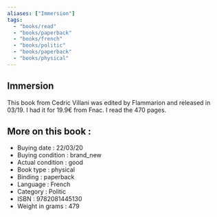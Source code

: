 ```yaml
---
aliases: ["Immersion"] 
tags: 
  - "books/read" 
  - "books/paperback" 
  - "books/french"
  - "books/politic"
  - "books/paperback"
  - "books/physical"
---
```



## Immersion
This book from Cedric Villani was edited by Flammarion  and released in 03/19. I had it for 19.9€ from Fnac. I read the 470 pages.

## More on this book :
- Buying date : 22/03/20
- Buying condition : brand_new
- Actual condition : good
- Book type : physical
- Binding : paperback
- Language : French
- Category : Politic
- ISBN : 9782081445130
- Weight in grams : 479
